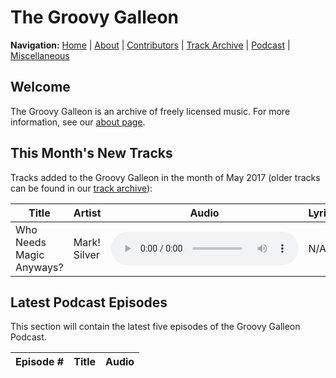 # The Groovy Galleon

**Navigation:** [Home](/index.md) \| [About](/about.md) \| [Contributors](/members.md) \| [Track Archive](/tunes.md) \| [Podcast](/podcast.md) \| [Miscellaneous](/misc.md)

## Welcome

The Groovy Galleon is an archive of freely licensed music. For more information, see our [about page](/about.md).

## This Month's New Tracks

Tracks added to the Groovy Galleon in the month of May 2017 (older tracks can be found in our [track archive](/tunes.md)):

| Title | Artist | Audio | Lyrics | License | Notes |
| --- | --- | --- | --- | --- | --- |
| Who Needs Magic Anyways? | Mark! Silver | <audio src="http://assets.marksilvermedia.tk/music/emawm/whoneedsmagicanyways.mp3" controls></audio> | N/A | [CC BY 4.0](https://creativecommons.org/licenses/by/4.0/) | N/A |

## Latest Podcast Episodes

This section will contain the latest five episodes of the Groovy Galleon Podcast.

| Episode # | Title | Audio |
| --- | --- | --- |
